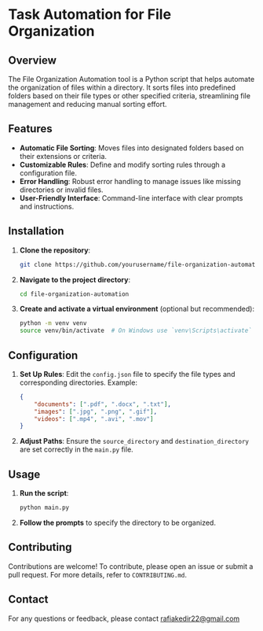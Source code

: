 # Task Automation for File Organization

## Overview

The File Organization Automation tool is a Python script that helps automate the organization of files within a directory. It sorts files into predefined folders based on their file types or other specified criteria, streamlining file management and reducing manual sorting effort.

## Features

- **Automatic File Sorting**: Moves files into designated folders based on their extensions or criteria.
- **Customizable Rules**: Define and modify sorting rules through a configuration file.
- **Error Handling**: Robust error handling to manage issues like missing directories or invalid files.
- **User-Friendly Interface**: Command-line interface with clear prompts and instructions.

## Installation

1. **Clone the repository**:
    ```bash
    git clone https://github.com/yourusername/file-organization-automation.git
    ```
2. **Navigate to the project directory**:
    ```bash
    cd file-organization-automation
    ```
3. **Create and activate a virtual environment** (optional but recommended):
    ```bash
    python -m venv venv
    source venv/bin/activate  # On Windows use `venv\Scripts\activate`
    ```

## Configuration

1. **Set Up Rules**: Edit the `config.json` file to specify the file types and corresponding directories. Example:
    ```json
    {
        "documents": [".pdf", ".docx", ".txt"],
        "images": [".jpg", ".png", ".gif"],
        "videos": [".mp4", ".avi", ".mov"]
    }
    ```
2. **Adjust Paths**: Ensure the `source_directory` and `destination_directory` are set correctly in the `main.py` file.

## Usage

1. **Run the script**:
    ```bash
    python main.py
    ```
2. **Follow the prompts** to specify the directory to be organized.

## Contributing

Contributions are welcome! To contribute, please open an issue or submit a pull request. For more details, refer to `CONTRIBUTING.md`.


## Contact

For any questions or feedback, please contact rafiakedir22@gmail.com

